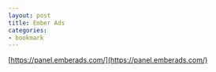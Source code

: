 ```yaml
---
layout: post
title: Ember Ads
categories:
- bookmark
---
```


[https://panel.emberads.com/](https://panel.emberads.com/)